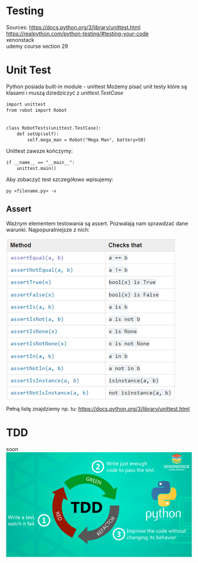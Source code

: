 # Testing
Sources: https://docs.python.org/3/library/unittest.html  
https://realpython.com/python-testing/#testing-your-code  
xenonstack  
udemy course section 29  



# Unit Test
Python posiada built-in module - unittest
Możemy pisać unit testy które są klasami i muszą dziedziczyć z *unittest.TestCase*
```
import unittest
from robot import Robot


class RobotTests(unittest.TestCase):
    def setUp(self):
        self.mega_man = Robot("Mega Man", battery=50)
```

Unittest zawsze kończymy:
```
if __name__ == "__main__":
    unittest.main()
```

Aby zobaczyć test szczegółowo wpisujemy:
```
py <filename.py> -v
```

## Assert
Ważnym elementem testowania są assert. Pozwalają nam sprawdzać dane warunki.
Najpopuralniejsze z nich:

![](assertions.png "assertss")

Pełną listę znajdziemy np. tu: https://docs.python.org/3/library/unittest.html

# TDD
soon  
![](tdd.png "tdd")

